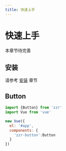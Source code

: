 ```yaml
---
title: 快速上手
---
```


# 快速上手

本章节待完善

## 安装

请参考 [安装](../install/) 章节


## Button

```javascript
import {Button} from 'zzr'
import Vue from 'vue'

new Vue({
  el: '#app',
  components: {
    'zzr-button':Button
  }
})
```
